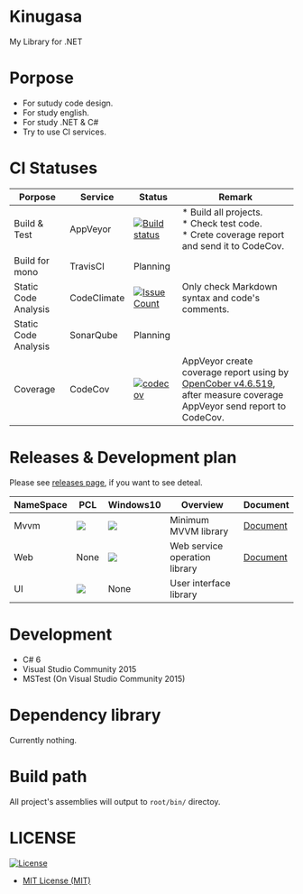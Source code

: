 # Kinugasa 

My Library for .NET

# Porpose
* For sutudy code design.
* For study english.
* For study .NET & C#
* Try to use CI services.

# CI Statuses

|Porpose|Service|Status|Remark|
|---|---|---|---|
|Build & Test|AppVeyor|[![Build status](https://ci.appveyor.com/api/projects/status/mk3thjjapkd1u444/branch/master?svg=true)](https://ci.appveyor.com/project/YoshinoriN/kinugasa)|* Build all projects. <br> * Check test code. <br> * Crete coverage report and send it to CodeCov.|
|Build for mono|TravisCI|Planning||
|Static Code Analysis|CodeClimate|[![Issue Count](https://codeclimate.com/github/YoshinoriN/Kinugasa/badges/issue_count.svg)](https://codeclimate.com/github/YoshinoriN/Kinugasa)|Only check Markdown syntax and code's comments.|
|Static Code Analysis|SonarQube|Planning||
|Coverage|CodeCov|[![codecov](https://codecov.io/gh/YoshinoriN/Kinugasa/branch/master/graph/badge.svg)](https://codecov.io/gh/YoshinoriN/Kinugasa)|AppVeyor create coverage report using by [OpenCober v4.6.519](https://github.com/OpenCover/opencover), after measure coverage AppVeyor send report to CodeCov. |

# Releases & Development plan 

Please see [releases page](https://github.com/YoshinoriN/Kinugasa/releases), if you want to see deteal.

|NameSpace|PCL|Windows10|Overview|Document|
|---|---|---|---|---|
|Mvvm|[![](https://img.shields.io/badge/release-v1.1.0-blue.svg)](https://github.com/YoshinoriN/Kinugasa/releases/tag/Kinugasa.Mvvm.v1.1.0)|[![](https://img.shields.io/badge/release-v1.1.0-blue.svg)](https://github.com/YoshinoriN/Kinugasa/releases/tag/Kinugasa.Mvvm.v1.1.0)|Minimum MVVM library|[Document](/Document/Mvvm.md)|
|Web|None|[![](https://img.shields.io/badge/release-v1.0.0-blue.svg)](https://github.com/YoshinoriN/Kinugasa/releases/tag/Kinugasa.Uwp.Web.v1.0.0)|Web service operation library|[Document](/Document/Web.md)|
|UI|![](https://img.shields.io/badge/Canditate-v1.0.0-yellow.svg)|None|User interface library||

# Development
* C# 6
* Visual Studio Community 2015
* MSTest (On Visual Studio Community 2015)

# Dependency library
Currently nothing.

# Build path
All project's assemblies will output to `root/bin/` directoy.

# LICENSE

[![License](https://img.shields.io/github/license/YoshinoriN/kinugasa.svg?style=flat-square)](https://github.com/YoshinoriN/kinugasa/blob/master/LICENSE)

* [MIT License (MIT)](LICENSE)
